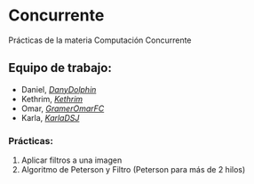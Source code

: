# Concurrente
Prácticas de la materia Computación Concurrente 

## Equipo de trabajo:
- Daniel, [*DanyDolphin*](https://github.com/DanyDolphin)
- Kethrim, [*Kethrim*](https://github.com/Kethrim)
- Omar, [*GramerOmarFC*](https://github.com/GramerOmarFC)
- Karla, [*KarlaDSJ*](https://github.com/KarlaDSJ)

### Prácticas:
 1. Aplicar filtros a una imagen 
 2. Algoritmo de Peterson y Filtro (Peterson para más de 2 hilos)